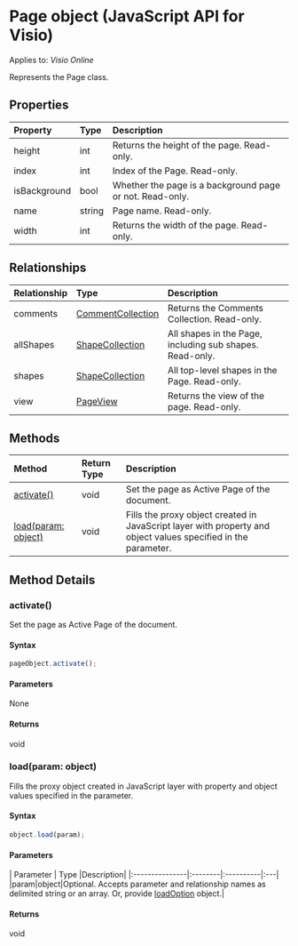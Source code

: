 # Page object (JavaScript API for Visio)

Applies to: _Visio Online_

Represents the Page class.

## Properties

| Property	   | Type	|Description|
|:---------------|:--------|:----------|
|height|int|Returns the height of the page. Read-only.|
|index|int|Index of the Page. Read-only.|
|isBackground|bool|Whether the page is a background page or not. Read-only.|
|name|string|Page name. Read-only.|
|width|int|Returns the width of the page. Read-only.|

## Relationships
| Relationship | Type	|Description|
|:---------------|:--------|:----------|
|comments|[CommentCollection](commentcollection.md)|Returns the Comments Collection. Read-only.|
|allShapes|[ShapeCollection](shapecollection.md)|All shapes in the Page, including sub shapes. Read-only.|
|shapes|[ShapeCollection](shapecollection.md)|All top-level shapes in the Page. Read-only.|
|view|[PageView](pageview.md)|Returns the view of the page. Read-only.|

## Methods

| Method		   | Return Type	|Description|
|:---------------|:--------|:----------|
|[activate()](#activate)|void|Set the page as Active Page of the document.|
|[load(param: object)](#loadparam-object)|void|Fills the proxy object created in JavaScript layer with property and object values specified in the parameter.|

## Method Details


### activate()
Set the page as Active Page of the document.

#### Syntax
```js
pageObject.activate();
```

#### Parameters
None

#### Returns
void

### load(param: object)
Fills the proxy object created in JavaScript layer with property and object values specified in the parameter.

#### Syntax
```js
object.load(param);
```

#### Parameters
| Parameter	   | Type	|Description|
|:---------------|:--------|:----------|:---|
|param|object|Optional. Accepts parameter and relationship names as delimited string or an array. Or, provide [loadOption](loadoption.md) object.|

#### Returns
void
